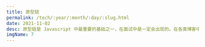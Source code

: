 ```yaml
---
title: 原型链
permalink: /tech/:year/:month/:day/:slug.html
date: 2021-11-02
desc: 原型链是 Javascript 中最重要的基础之一，在面试中是一定会出现的。在各类博客中都有关于原型链的描述和讲解，但大都较为晦涩难懂。 本文从面试原题出发，深入浅出的讲解什么是原型链。
imgName: 7
---
```


<Title />

### 简介

原型链是 Javascript 中最重要的基础之一，在面试中是一定会出现的。在各类博客中都有关于原型链的描述和讲解，但大都较为晦涩难懂。 本文从面试原题出发，深入浅出的讲解什么是`原型链`。

### 一些需要攻克的名词

`prototype（原型对象）`、`构造函数`、`constructor`、`__proto__`

### 一道面试题，我们有哪些创建对象的方法

```js
// 1.通过字面量来创建对象
const obj = {name: 'obj1'};
const obj = new Object({name: 'obj2'});

// 2.通过构造函数来创建对象
const Parent = function (name) {
    this.name = name
};
const obj = new Parent('obj3');

// 3.通过 Object.create 来创建对象
const obj = Object.create({name: 'obj4'});
```

### 当创建一个对象的时候，JS 帮我们做了什么？
在 Javascript 中对于对象类型有关键字 `Object`。几乎所有的 Javascript 对象都是 Object 的实例，Object 上有一个属性 prototype(又名原型对象)，
其指向一个对象（为了没有语义歧义，这里我们命名为 `topObject`）。

`topObject` 中储存了一些方法，例如我们的 `toString`、`valueOf` 等。我们所有申明的对象，不管是通过字面量 / 构造函数 / Object.create 创建出来的，都继承了这些方法：
```js
const obj = {name: 'obj1'};
obj.valueOf() // {name: 'obj1'}
```

在上面的 obj 中我们并没有为 obj 附加 valueOf 的函数，它是怎么调用的呢？

这就要依赖原型链了，在访问 `obj.valueOf` 的时候，会首先判断 obj 的原生中是否有对应的方法，没有就会在 `obj.__proto__` 中寻找。在通过字面量创建对象的时候，
`obj.__proto__` 会指向 `Object.prototype`，也就是我们的 `topObject`，于是，调用 `obj.valueOf` 就等于调用 `topObject.valueOf` 方法。

### 原型链为什么叫链呢
我们来看看构造函数创建对象的过程：
```js
const Parent = function (name) {
    this.name = name
};
const obj = new Parent('obj');
obj.valueOf(); // Parent {name: 'obj1'}
```
在构造函数创建一个对象的时候，`new` 关键字帮我们把 `obj.__proto__` 指向了 `Parent.prototype`。而 `Parent.prototype` 所指向的原型对象，也是 Object 的一个实例。
即 `Parent.prototype.__proto__` 指向 `Object.prototype`：
```js
Parent.prototype.__proto__ === Object.prototype; // true
```

在我们调用 `obj.valueOf` 的时候，它先去找 `obj.__proto__.valueOf`, 也就是 `Parent.prototype.valueOf` 方法，没找到，于是向上寻找，即 `Parent.prototype.__proto__`，
找到了 `Object.prototype.valueOf` 方法，被调用成功。

所以在 JS 的继承结构中，实例对象的属性寻找优先找自身的属性，没有的话就去 `__proto__` 中寻找，再没有找到就去 `__proto__.__proto__` 中寻找，直到找到 `Object.prototype` 为止。

这一条链路，就叫`原型链`。

在上述的构造函数创建对象时，`Parent.prototype` 这个对象中涵盖一个 `constructor` 的属性，它指向的是 `Parent` 这个构造函数。即 `constructor` 是原型对象指向其构造函数的指针。

### 一些扩展和应用
- [画出我们的原型链](https://yanhaijing.com/javascript/2021/03/13/javascript-prototype-chain/)
- [new 一个对象的过程](./new%20一个对象的过程.md)
- [instanceof](./instanceof.md)
- Object.create 详解

